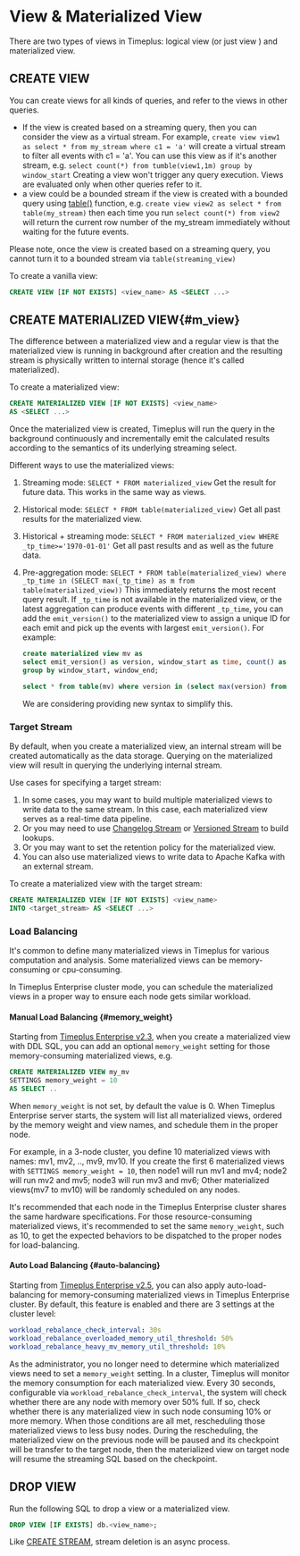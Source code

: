 # View & Materialized View

There are two types of views in Timeplus: logical view (or just view ) and materialized view.

## CREATE VIEW

You can create views for all kinds of queries, and refer to the views in other queries.

- If the view is created based on a streaming query, then you can consider the view as a virtual stream. For example, `create view view1 as select * from my_stream where c1 = 'a'` will create a virtual stream to filter all events with c1 = 'a'. You can use this view as if it's another stream, e.g. `select count(*) from tumble(view1,1m) group by window_start` Creating a view won't trigger any query execution. Views are evaluated only when other queries refer to it.
- a view could be a bounded stream if the view is created with a bounded query using [table()](/functions_for_streaming#table) function, e.g. `create view view2 as select * from table(my_stream)` then each time you run `select count(*) from view2` will return the current row number of the my_stream immediately without waiting for the future events.

Please note, once the view is created based on a streaming query, you cannot turn it to a bounded stream via `table(streaming_view)`

To create a vanilla view:

```sql
CREATE VIEW [IF NOT EXISTS] <view_name> AS <SELECT ...>
```

## CREATE MATERIALIZED VIEW{#m_view}

The difference between a materialized view and a regular view is that the materialized view is running in background after creation and the resulting stream is physically written to internal storage (hence it's called materialized).

To create a materialized view:

```sql
CREATE MATERIALIZED VIEW [IF NOT EXISTS] <view_name>
AS <SELECT ...>
```

Once the materialized view is created, Timeplus will run the query in the background continuously and incrementally emit the calculated results according to the semantics of its underlying streaming select.

Different ways to use the materialized views:

1. Streaming mode: `SELECT * FROM materialized_view` Get the result for future data. This works in the same way as views.
2. Historical mode: `SELECT * FROM table(materialized_view)` Get all past results for the materialized view.
3. Historical + streaming mode: `SELECT * FROM materialized_view WHERE _tp_time>='1970-01-01'` Get all past results and as well as the future data.
4. Pre-aggregation mode: `SELECT * FROM table(materialized_view) where _tp_time in (SELECT max(_tp_time) as m from table(materialized_view))` This immediately returns the most recent query result. If `_tp_time` is not available in the materialized view, or the latest aggregation can produce events with different `_tp_time`, you can add the `emit_version()` to the materialized view to assign a unique ID for each emit and pick up the events with largest `emit_version()`. For example:

   ```sql
   create materialized view mv as
   select emit_version() as version, window_start as time, count() as n, max(speed_kmh) as h from tumble(car_live_data,10s)
   group by window_start, window_end;

   select * from table(mv) where version in (select max(version) from table(mv));
   ```

   We are considering providing new syntax to simplify this.

### Target Stream

By default, when you create a materialized view, an internal stream will be created automatically as the data storage. Querying on the materialized view will result in querying the underlying internal stream.

Use cases for specifying a target stream:

1. In some cases, you may want to build multiple materialized views to write data to the same stream. In this case, each materialized view serves as a real-time data pipeline.
2. Or you may need to use [Changelog Stream](/proton-create-stream#changelog-stream) or [Versioned Stream](/proton-create-stream#versioned-stream) to build lookups.
3. Or you may want to set the retention policy for the materialized view.
4. You can also use materialized views to write data to Apache Kafka with an external stream.

To create a materialized view with the target stream:

```sql
CREATE MATERIALIZED VIEW [IF NOT EXISTS] <view_name>
INTO <target_stream> AS <SELECT ...>
```

### Load Balancing

It's common to define many materialized views in Timeplus for various computation and analysis. Some materialized views can be memory-consuming or cpu-consuming.

In Timeplus Enterprise cluster mode, you can schedule the materialized views in a proper way to ensure each node gets similar workload.

#### Manual Load Balancing {#memory_weight}

Starting from [Timeplus Enterprise v2.3](/enterprise-v2.3), when you create a materialized view with DDL SQL, you can add an optional `memory_weight` setting for those memory-consuming materialized views, e.g.
```sql
CREATE MATERIALIZED VIEW my_mv
SETTINGS memory_weight = 10
AS SELECT ..
```

When `memory_weight` is not set, by default the value is 0. When Timeplus Enterprise server starts, the system will list all materialized views, ordered by the memory weight and view names, and schedule them in the proper node.

For example, in a 3-node cluster, you define 10 materialized views with names: mv1, mv2, .., mv9, mv10. If you create the first 6 materialized views with `SETTINGS memory_weight = 10`, then node1 will run mv1 and mv4; node2 will run mv2 and mv5; node3 will run mv3 and mv6; Other materialized views(mv7 to mv10) will be randomly scheduled on any nodes.

It's recommended that each node in the Timeplus Enterprise cluster shares the same hardware specifications. For those resource-consuming materialized views, it's recommended to set the same `memory_weight`, such as 10, to get the expected behaviors to be dispatched to the proper nodes for load-balancing.

#### Auto Load Balancing {#auto-balancing}

Starting from [Timeplus Enterprise v2.5](/enterprise-v2.5), you can also apply auto-load-balancing for memory-consuming materialized views in Timeplus Enterprise cluster. By default, this feature is enabled and there are 3 settings at the cluster level:

```yaml
workload_rebalance_check_interval: 30s
workload_rebalance_overloaded_memory_util_threshold: 50%
workload_rebalance_heavy_mv_memory_util_threshold: 10%
```

As the administrator, you no longer need to determine which materialized views need to set a `memory_weight` setting. In a cluster, Timeplus will monitor the memory consumption for each materialized view. Every 30 seconds, configurable via `workload_rebalance_check_interval`, the system will check whether there are any node with memory over 50% full. If so, check whether there is any materialized view in such node consuming 10% or more memory. When those conditions are all met, rescheduling those materialized views to less busy nodes. During the rescheduling, the materialized view on the previous node will be paused and its checkpoint will be transfer to the target node, then the materialized view on target node will resume the streaming SQL based on the checkpoint.

## DROP VIEW

Run the following SQL to drop a view or a materialized view.

```sql
DROP VIEW [IF EXISTS] db.<view_name>;
```

Like [CREATE STREAM](/proton-create-stream), stream deletion is an async process.
